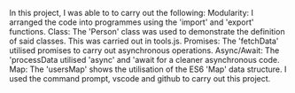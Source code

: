 In this project, I was able to to carry out the following:
Modularity: I arranged the code into programmes using the 'import' and 'export' functions.
Class: The 'Person' class was used to demonstrate the definition of said classes. This was carried out in tools.js.
Promises: The 'fetchData' utilised promises to carry out asynchronous operations.
Async/Await: The 'processData utilised 'async' and 'await for a cleaner asynchronous code.
Map: The 'usersMap' shows the utilisation of the ES6 'Map' data structure.
I used the command prompt, vscode and github to carry out this project.
